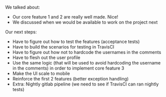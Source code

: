 We talked about:
* Our core feature 1 and 2 are really well made. Nice!
* We discussed when we would be available to work on the project next

Our next steps:
* Have to figure out how to test the features (acceptance tests)
* Have to build the scenarios for testing in TravisCI
* Have to figure out how not to hardcode the usernames in the comments
* Have to flesh out the user profile
* Use the same logic (that will be used to avoid hardcoding the username in the comments) in order to implement core feature 3
* Make the UI scale to mobile
* Reinforce the first 2 features (better exception handling)
* Extra: Nightly gitlab pipeline (we need to see if TravisCI can ran nightly tests)

